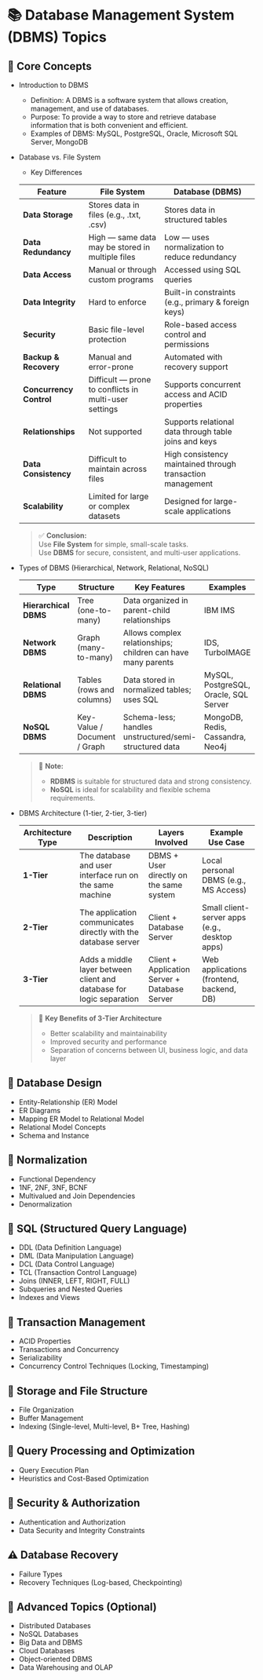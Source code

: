 # 📚 Database Management System (DBMS) Topics

## 📘 Core Concepts
- Introduction to DBMS
  * Definition: A DBMS is a software system that allows creation, management, and use of databases.
  * Purpose: To provide a way to store and retrieve database information that is both convenient and efficient.
  * Examples of DBMS: MySQL, PostgreSQL, Oracle, Microsoft SQL Server, MongoDB

- Database vs. File System
  * Key Differences
  
   | Feature                 | File System                                              | Database (DBMS)                                            |
  |------------------------|----------------------------------------------------------|------------------------------------------------------------|
  | **Data Storage**        | Stores data in files (e.g., .txt, .csv)                  | Stores data in structured tables                           |
  | **Data Redundancy**     | High — same data may be stored in multiple files         | Low — uses normalization to reduce redundancy              |
  | **Data Access**         | Manual or through custom programs                        | Accessed using SQL queries                                 |
  | **Data Integrity**      | Hard to enforce                                          | Built-in constraints (e.g., primary & foreign keys)        |
  | **Security**            | Basic file-level protection                              | Role-based access control and permissions                  |
  | **Backup & Recovery**   | Manual and error-prone                                   | Automated with recovery support                            |
  | **Concurrency Control** | Difficult — prone to conflicts in multi-user settings    | Supports concurrent access and ACID properties             |
  | **Relationships**       | Not supported                                            | Supports relational data through table joins and keys      |
  | **Data Consistency**    | Difficult to maintain across files                       | High consistency maintained through transaction management |
  | **Scalability**         | Limited for large or complex datasets                    | Designed for large-scale applications                      |

  > ✅ **Conclusion:**  
  > Use **File System** for simple, small-scale tasks.  
  > Use **DBMS** for secure, consistent, and multi-user applications.

  
- Types of DBMS (Hierarchical, Network, Relational, NoSQL)

  | Type                | Structure                     | Key Features                                                | Examples                             |
  |---------------------|-------------------------------|-------------------------------------------------------------|--------------------------------------|
  | **Hierarchical DBMS** | Tree (one-to-many)            | Data organized in parent-child relationships                | IBM IMS                              |
  | **Network DBMS**     | Graph (many-to-many)           | Allows complex relationships; children can have many parents| IDS, TurboIMAGE                      |
  | **Relational DBMS**  | Tables (rows and columns)      | Data stored in normalized tables; uses SQL                  | MySQL, PostgreSQL, Oracle, SQL Server|
  | **NoSQL DBMS**       | Key-Value / Document / Graph   | Schema-less; handles unstructured/semi-structured data      | MongoDB, Redis, Cassandra, Neo4j     |

  > 📝 **Note:**  
  > - **RDBMS** is suitable for structured data and strong consistency.  
  > - **NoSQL** is ideal for scalability and flexible schema requirements.

- DBMS Architecture (1-tier, 2-tier, 3-tier)

  | Architecture Type | Description                                                                 | Layers Involved                              | Example Use Case                           |
  |-------------------|-----------------------------------------------------------------------------|-----------------------------------------------|--------------------------------------------|
  | **1-Tier**         | The database and user interface run on the same machine                     | DBMS + User directly on the same system        | Local personal DBMS (e.g., MS     Access)       |
  | **2-Tier**         | The application communicates directly with the database server              | Client + Database Server                       | Small client-server apps (e.g., desktop apps)|
  | **3-Tier**         | Adds a middle layer between client and database for logic separation        | Client + Application Server + Database Server | Web applications (frontend, backend, DB)    |

  > 📌 **Key Benefits of 3-Tier Architecture**  
  > - Better scalability and maintainability  
  > - Improved security and performance  
  > - Separation of concerns between UI, business logic, and data layer
  

## 🧩 Database Design
- Entity-Relationship (ER) Model
- ER Diagrams
- Mapping ER Model to Relational Model
- Relational Model Concepts
- Schema and Instance

## 📐 Normalization
- Functional Dependency
- 1NF, 2NF, 3NF, BCNF
- Multivalued and Join Dependencies
- Denormalization

## 💬 SQL (Structured Query Language)
- DDL (Data Definition Language)
- DML (Data Manipulation Language)
- DCL (Data Control Language)
- TCL (Transaction Control Language)
- Joins (INNER, LEFT, RIGHT, FULL)
- Subqueries and Nested Queries
- Indexes and Views

## 🔁 Transaction Management
- ACID Properties
- Transactions and Concurrency
- Serializability
- Concurrency Control Techniques (Locking, Timestamping)

## 💾 Storage and File Structure
- File Organization
- Buffer Management
- Indexing (Single-level, Multi-level, B+ Tree, Hashing)

## 🧮 Query Processing and Optimization
- Query Execution Plan
- Heuristics and Cost-Based Optimization

## 🔐 Security & Authorization
- Authentication and Authorization
- Data Security and Integrity Constraints

## ⚠️ Database Recovery
- Failure Types
- Recovery Techniques (Log-based, Checkpointing)

## 🔌 Advanced Topics (Optional)
- Distributed Databases
- NoSQL Databases
- Big Data and DBMS
- Cloud Databases
- Object-oriented DBMS
- Data Warehousing and OLAP
